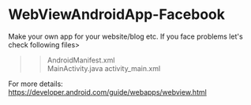 # WebViewAndroidApp-Facebook
Make your own app for your website/blog etc.
If you face problems let's check following files>

>>AndroidManifest.xml	
>>MainActivity.java	
>>activity_main.xml

For more details: https://developer.android.com/guide/webapps/webview.html
